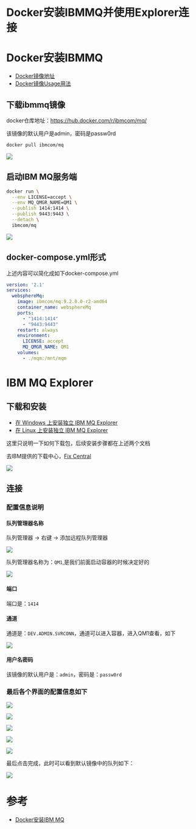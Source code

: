 # Docker安装IBMMQ并使用Explorer连接

# Docker安装IBMMQ

- [Docker镜像地址](https://hub.docker.com/r/ibmcom/mq/)
- [Docker镜像Usage用法](https://github.com/ibm-messaging/mq-container/blob/master/docs/usage.md)

## 下载ibmmq镜像

docker仓库地址：https://hub.docker.com/r/ibmcom/mq/

该镜像的默认用户是admin，密码是passw0rd

```bash
docker pull ibmcom/mq
```

![](../images/2024/11/20241122143531.png)

## 启动IBM MQ服务端

```bash
docker run \
  --env LICENSE=accept \
  --env MQ_QMGR_NAME=QM1 \
  --publish 1414:1414 \
  --publish 9443:9443 \
  --detach \
  ibmcom/mq
```

![](../images/2024/11/20241122143654.png)

## docker-compose.yml形式

上述内容可以简化成如下docker-compose.yml

```yaml
version: '2.1'
services:
  websphereMq:
    image: ibmcom/mq:9.2.0.0-r2-amd64
    container_name: websphereMq
    ports:
      - "1414:1414"
      - "9443:9443"
    restart: always
    environment:
      LICENSE: accept
      MQ_QMGR_NAME: QM1
    volumes:
      - ./mqm:/mnt/mqm
```

# IBM MQ Explorer

## 下载和安装

- [在 Windows 上安装独立 IBM MQ Explorer](https://www.ibm.com/docs/zh/ibm-mq/9.2?topic=windows-installing-stand-alone-mq-explorer)
- [在 Linux 上安装独立 IBM MQ Explorer](https://www.ibm.com/docs/zh/ibm-mq/9.3?topic=windows-installing-stand-alone-mq-explorer-linux)

这里只说明一下如何下载包，后续安装步骤都在上述两个文档

去IBM提供的下载中心，[Fix Central](https://www.ibm.com/links?url=https%3A%2F%2Fibm.biz%2Fmqexplorer)

![](../images/2024/11/20241122144510.png)


## 连接

### 配置信息说明

#### 队列管理器名称

队列管理器 -> 右键 -> 添加远程队列管理器

![](../images/2024/11/20241122144913.png)

队列管理器名称为：`QM1`,是我们前面启动容器的时候决定好的

![](../images/2024/11/20241122145244.png)

#### 端口

端口是：`1414`

#### 通道

通道是：`DEV.ADMIN.SVRCONN`，通道可以进入容器，进入QM1查看，如下

![](../images/2024/11/20241122145411.png)

#### 用户名密码

该镜像的默认用户是：`admin`，密码是：`passw0rd`


### 最后各个界面的配置信息如下

![](../images/2024/11/20241122145629.png)

![](../images/2024/11/20241122145709.png)

![](../images/2024/11/20241122145821.png)

![](../images/2024/11/20241122145834.png)

![](../images/2024/11/20241122145841.png)

最后点击完成，此时可以看到默认镜像中的队列如下：

![](../images/2024/11/20241122150736.png)


# 参考

- [Docker安装IBM MQ](https://www.cnblogs.com/rmxd/p/12521450.html)


